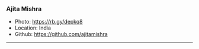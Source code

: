 ### Ajita Mishra

- Photo: https://rb.gy/depkq8
- Location: India
- Github: https://github.com/ajitamishra

***

